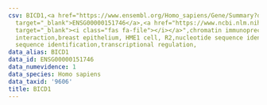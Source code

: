 ```yaml
---
csv: BICD1,<a href="https://www.ensembl.org/Homo_sapiens/Gene/Summary?db=core;g=ENSG00000151746"
  target="_blank">ENSG00000151746</a>,<a href="https://www.ncbi.nlm.nih.gov/pubmed/22863008"
  target="_blank"><i class="fas fa-file"></i></a>",chromatin immunoprecipitation assay,direct
  interaction,breast epithelium, HME1 cell, R2,nucleotide sequence identification,nucleotide
  sequence identification,transcriptional regulation,
data_alias: BICD1
data_id: ENSG00000151746
data_numevidence: 1
data_species: Homo sapiens
data_taxid: '9606'
title: BICD1
---
```

